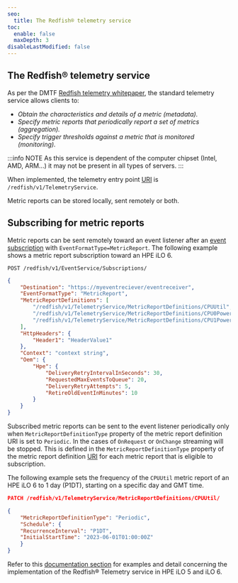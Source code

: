 ```yaml
---
seo:
  title: The Redfish® telemetry service
toc:
  enable: false
  maxDepth: 3
disableLastModified: false
---
```


## The Redfish® telemetry service

As per the DMTF
<a href="https://www.dmtf.org/sites/default/files/standards/documents/DSP2051_1.0.1.pdf" target="_blank">Redfish telemetry whitepaper</a>,
the standard telemetry service allows clients to:

- _Obtain the characteristics and details of a metric (metadata)._
- _Specify metric reports that periodically report a set of metrics
  (aggregation)._
- _Specify trigger thresholds against a metric that is monitored (monitoring)._

:::info NOTE
As this service is dependent of the computer chipset (Intel, AMD, ARM...)
it may not be present in all types of servers.
:::

When implemented, the telemetry entry point
[URI](/docs/redfishservices/ilos/{{process.env.LATEST_ILO_GEN_VERSION}}/{{process.env.LATEST_ILO_GEN_VERSION}}_{{process.env.LATEST_FW_VERSION}}/{{process.env.LATEST_ILO_GEN_VERSION}}_other_resourcedefns{{process.env.LATEST_FW_VERSION}}/#telemetryservice)
is `/redfish/v1/TelemetryService`.

Metric reports can be stored locally, sent remotely or both.

## Subscribing for metric reports

Metric reports can be sent remotely toward an event listener after an
[event subscription](/docs/concepts/redfishevents)
with `EventFormatType=MetricReport`.
The following example shows a metric report subscription toward an HPE iLO 6.

```text Generic subscription request
POST /redfish/v1/EventService/Subscriptions/
```

```json Body request
{
    "Destination": "https://myeventreciever/eventreceiver",
    "EventFormatType": "MetricReport",
    "MetricReportDefinitions": [
        "/redfish/v1/TelemetryService/MetricReportDefinitions/CPUUtil",
        "/redfish/v1/TelemetryService/MetricReportDefinitions/CPU0Power",
        "/redfish/v1/TelemetryService/MetricReportDefinitions/CPU1Power"
    ],
    "HttpHeaders": {
        "Header1": "HeaderValue1"
    },
    "Context": "context string",
    "Oem": {
        "Hpe": {
            "DeliveryRetryIntervalInSeconds": 30,
            "RequestedMaxEventsToQueue": 20,
            "DeliveryRetryAttempts": 5,
            "RetireOldEventInMinutes": 10
        }
    }
}
```

Subscribed metric reports can be sent to the event listener periodically
only when `MetricReportDefinitionType` property of the metric report
definition URI is set to `Periodic`. In the cases of `OnRequest` or `OnChange`
streaming will be stopped. This is defined in the `MetricReportDefinitionType`
property of the metric report definition
[URI](/docs/redfishservices/ilos/{{process.env.LATEST_ILO_GEN_VERSION}}/{{process.env.LATEST_ILO_GEN_VERSION}}_{{process.env.LATEST_FW_VERSION}}/{{process.env.LATEST_ILO_GEN_VERSION}}_other_resourcedefns{{process.env.LATEST_FW_VERSION}}/#metricreportdefinition-1)
for each metric report that is eligible to subscription.

The following example sets the frequency of the `CPUUtil` metric report
of an HPE iLO 6 to 1 day (P1DT), starting on a specific day and GMT time.

 ```json Generic request
PATCH /redfish/v1/TelemetryService/MetricReportDefinitions/CPUUtil/
```

```json Body request
{
    "MetricReportDefinitionType": "Periodic",
    "Schedule": {
    "RecurrenceInterval": "P1DT",
    "InitialStartTime": "2023-06-01T01:00:00Z"
    }
}
```

Refer to this
[documentation section](/docs/redfishServices/ilos/supplementDocuments/iloTelemetryService.md)
for examples and detail concerning the implementation of the
Redfish® Telemetry service in HPE iLO 5 and iLO 6.
